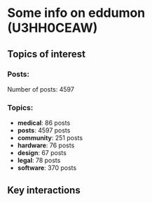 # Some info on eddumon (U3HH0CEAW)


## Topics of interest

### Posts: 

Number of posts: 4597

### Topics:

* __medical__: 86 posts
* __posts__: 4597 posts
* __community__: 251 posts
* __hardware__: 76 posts
* __design__: 67 posts
* __legal__: 78 posts
* __software__: 370 posts

## Key interactions 

